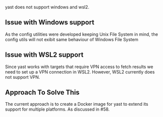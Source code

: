 yast does not support windows and wsl2.

## Issue with Windows support

As the config utilities were developed keeping Unix File System in mind, the config utils will not exibit same behaviour of Windows File System

## Issue with WSL2 support

Since yast works with targets that require VPN access to fetch results we need to set up a VPN connection in WSL2. However, WSL2 currently does not support VPN.

## Approach To Solve This

The current approach is to create a Docker image for yast to extend its support for multiple platforms. As discussed in #58.
